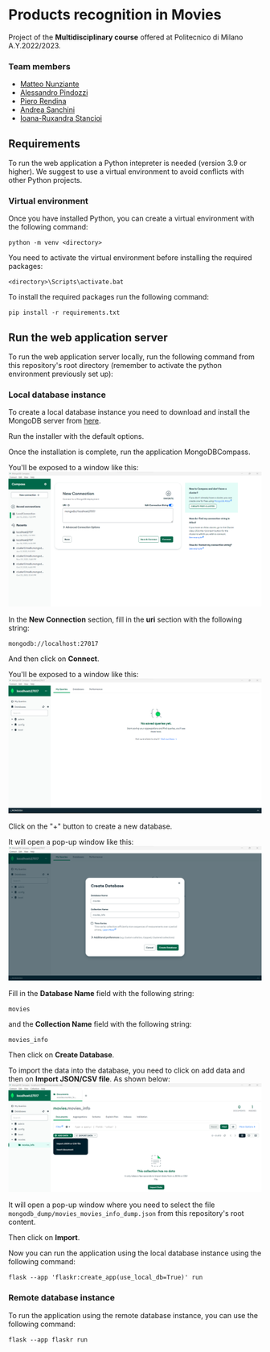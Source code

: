 # Products recognition in Movies

Project of the **Multidisciplinary course** offered at Politecnico di Milano A.Y.2022/2023.

### Team members
* [Matteo Nunziante](https://github.com/matteoNunz)
* [Alessandro Pindozzi]()
* [Piero Rendina](https://github.com/PieroRendina)
* [Andrea Sanchini](https://github.com/AndreaSanchini)
* [Ioana-Ruxandra Stancioi](https://github.com/ruxandrastancioi)



## Requirements
To run the web application a Python intepreter is needed (version 3.9 or higher). 
We suggest to use a virtual environment to avoid conflicts with other Python projects.


### Virtual environment
Once you have installed Python, you can create a virtual environment with the following command:
```
python -m venv <directory>
```

You need to activate the virtual environment before installing the required packages:
``` 
<directory>\Scripts\activate.bat
``` 

To install the required packages run the following command:
```
pip install -r requirements.txt
```

## Run the web application server
To run the web application server locally, run the following command from this repository's root directory
(remember to activate the python environment previously set up):

### Local database instance
To create a local database instance you need to download and install the MongoDB server from [here](https://www.mongodb.com/try/download/community).  

Run the installer with the default options.

Once the installation is complete, run the application MongoDBCompass.

You'll be exposed to a window like this:
![MongoDBCompass_home](/readme_images/mongodbcompass_home.png)  

In the **New Connection** section, fill in the **uri** section with the following string:
```
mongodb://localhost:27017
```
And then click on **Connect**.

You'll be exposed to a window like this:
![connected](/readme_images/connected.png)

Click on the "+" button to create a new database.

It will open a pop-up window like this:
![create_db](/readme_images/db_creation.png)

Fill in the **Database Name** field with the following string:
```
movies
```

and the **Collection Name** field with the following string:
```
movies_info
```

Then click on **Create Database**.


To import the data into the database, you need to click on add data and then on **Import JSON/CSV file**.
As shown below:
![import_data](/readme_images/data_import.png)

It will open a pop-up window where you need to select the file <code>mongodb_dump/movies_movies_info_dump.json</code> from this repository's root content.

Then click on **Import**.

Now you can run the application using the local database instance using the following command:
```
flask --app 'flaskr:create_app(use_local_db=True)' run
```

### Remote database instance
To run the application using the remote database instance, you can use the following command:
```
flask --app flaskr run
```